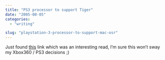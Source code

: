 ```yaml
---
title: "PS3 processor to support Tiger"
date: "2005-08-05"
categories: 
  - "writing"

slug: "playstation-3-processor-to-support-mac-osr"
---
```


Just found [this](https://www.appleinsider.com/article.php?id=1221) link which was an interesting read, I’m sure this won’t sway my Xbox360 / PS3 decisions ;)
